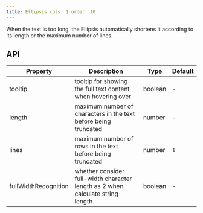 ```yaml
---
title: Ellipsis cols: 1 order: 10
---
```


When the text is too long, the Ellipsis automatically shortens it according to its length or the maximum number of
lines.

## API

Property | Description | Type | Default
----|------|-----|------
tooltip | tooltip for showing the full text content when hovering over | boolean | -
length |    maximum number of characters in the text before being truncated | number | -
lines | maximum number of rows in the text before being truncated | number | `1`
fullWidthRecognition | whether consider full-width character length as 2 when calculate string length | boolean | -
